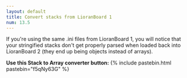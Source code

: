 ```yaml
---
layout: default
title: Convert stacks from LioranBoard 1
num: 13.5
---
```


If you're using the same .ini files from LioranBoard 1, you will notice that your stringified stacks don't get properly parsed when loaded back into LioranBoard 2 (they end up being objects instead of arrays).  

**Use this Stack to Array converter button:**
{% include pastebin.html pastebin="f5qNy63G" %}